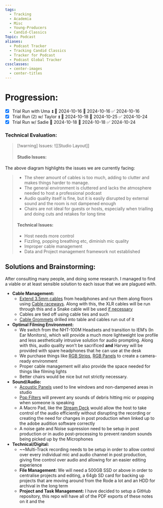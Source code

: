 ```yaml
---
tags:
  - Tracking
  - Academia
  - Misc
  - Young-Producers
  - Candid-Classics
Topic: Podcast
aliases:
  - Podcast Tracker
  - Tracking Candid Classics
  - Tracker for Podcast
  - Podcast Global Tracker
cssclasses:
  - center-images
  - center-titles
---
```


# Progression:
- [x] Trial Run with Uma ⏫ 🛫 2024-10-16 📅 2024-10-16 ✅ 2024-10-16
- [x] Trial Run (2) w/ Taylor ⏫ 🛫 2024-10-18 📅 2024-10-25 ✅ 2024-10-24
- [x] Trial Run w/ Sadie 🛫 2024-10-18 📅 2024-10-18 ✅ 2024-10-24
### Technical Evaluation: 
>[!warning] Issues: 
> ![[Studio Layout]] 
>#### Studio Issues:
The above diagram highlights the issues we are currently facing: 
> - The sheer amount of cables is too much, adding to clutter and makes things harder to manage. 
> - The general environment is cluttered and lacks the atmosphere needed to host a professional podcast 
> - Audio quality itself is fine, but it is easily disrupted by external sound and the room is not dampened enough 
> - Chairs are not ideal for guests or hosts, especially when trialling and doing cuts and retakes for long time 
> #### Technical Issues: 
> - Host needs more control
> - Fizzling, popping breathing etc, diminish mic quality 
> - Improper cable management 
> - Data and Project management framework not established 


## Solutions and Brainstorming: 

After consulting many people, and doing some research. I managed to find a viable or at least sensible solution to each issue that we are plagued with. 

- **Cable Management:** 
	-  [Extend 3.5mm cables](https://www.amazon.co.uk/dp/B01CNAV1K2/) from headphones and run them along floors using [Cable raceways](https://www.amazon.co.uk/dp/B08P4JYKFS). Along with this, the XLR cables will be run through this and a Snake cable will be used <u>if necessary</u>
	- Cables are tied off using cable ties and such 
	- [Cable Grommets](https://www.amazon.co.uk/JZK-Metal-Grommet-Computer-Management/dp/B0855DV1R2/) drilled into table and cables run out of it 
- **Optimal Filming Environment:**
	-  We switch from the NHT-100M Headsets and transition to IEM’s (In Ear Monitors), which will provide a much more lightweight low profile and less aesthetically intrusive solution for audio prompting. Along with this, audio quality won’t be sacrificed **and** Harvey will be provided with spare headphones that he can use at the desk 
	- We purchase things like [RGB Strips](https://www.amazon.co.uk/dp/B09C3RSZ7Q/), [RGB Panels](https://www.amazon.co.uk/dp/B0BVR1LM63/) to create a camera-ready environment 
	- Proper cable management will also provide the space needed for things like filming lights 
	- Better chairs would be nice but not strictly necessary. 
- **Sound/Audio:**
	- [Acoustic Panels](https://www.amazon.co.uk/dp/B0C8HBWM2H) used to line windows and non-dampened areas in studio 
	- [Pop Filters](https://www.amazon.co.uk/dp/B0CZM5427D/) will prevent any sounds of debris hitting mic or popping when someone is speaking 
	- A Macro Pad, like the [Stream Deck](https://www.amazon.co.uk/dp/B09738CV2GK) would allow the host to take control of the audio efficiently without disrupting the recording or creating the need for changes in post production when linked up to the adobe audition software correctly 
	- A noise gate and Noise supression need to be setup in post production or in audio post-processing to prevent random sounds being picked up by the Microphones 
- **Technical/Digital:** 
	- ~~Multi-Track recording needs to be setup in order to allow control over every individual mic and audio channel in post production, giving fine control over audio and allowing for an easier editing experience
	- **File Management:** We will need a 500GB SSD or above in order to centralise projects and editing, a 64gb SD card for backing up projects that are moving around from the Rode a lot and an HDD for archival in the long term 
	- **Project and Task Management:** I have decided to setup a GitHub repository, this repo will have all of the PDF exports of these notes on it and the 
